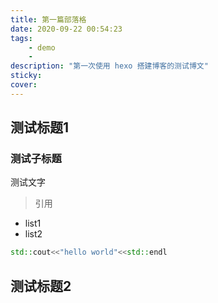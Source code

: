 ```yaml
---
title: 第一篇部落格
date: 2020-09-22 00:54:23
tags: 
    - demo
    - 
description: "第一次使用 hexo 搭建博客的测试博文"
sticky: 
cover:
---
```


## 测试标题1

### 测试子标题

测试文字

> 引用

- list1
- list2

```c++
std::cout<<"hello world"<<std::endl
```
## 测试标题2

